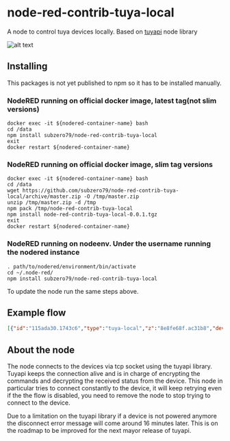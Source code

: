 # node-red-contrib-tuya-local

A node to control tuya devices locally. Based on [tuyapi](https://github.com/codetheweb/tuyapi) node library


![alt text](https://github.com/subzero79/node-red-contrib-tuya-local/blob/master/images/Screenshot_2019-08-10_11-52-46.png)

## Installing

This packages is not yet published to npm so it has to be installed manually.


### NodeRED running on official docker image, latest tag(not slim versions)

```shell
docker exec -it ${nodered-container-name} bash
cd /data
npm install subzero79/node-red-contrib-tuya-local
exit
docker restart ${nodered-container-name}
```

### NodeRED running on official docker image, slim tag versions

```shell
docker exec -it ${nodered-container-name} bash
cd /data
wget https://github.com/subzero79/node-red-contrib-tuya-local/archive/master.zip -O /tmp/master.zip
unzip /tmp/master.zip -d /tmp
npm pack /tmp/node-red-contrib-tuya-local
npm install node-red-contrib-tuya-local-0.0.1.tgz
exit
docker restart ${nodered-container-name}
```


### NodeRED running on nodeenv. Under the username running the nodered instance

```shell
. path/to/nodered/environment/bin/activate
cd ~/.node-red/
npm install subzero79/node-red-contrib-tuya-local
```

To update the node run the same steps above.

## Example flow

```json
[{"id":"115ada30.1743c6","type":"tuya-local","z":"8e8fe68f.ac31b8","devName":"socket1","devIp":"10.10.4.81","devId":"82180707adcfa6743a","devKey":"d189ad7b927d1dac","protocolVer":"3.3","x":550,"y":400,"wires":[["88349073.f9906"]]},{"id":"f21e12d7.a9512","type":"inject","z":"8e8fe68f.ac31b8","name":"","topic":"","payload":"true","payloadType":"bool","repeat":"","crontab":"","once":false,"onceDelay":0.1,"x":350,"y":460,"wires":[["115ada30.1743c6"]]},{"id":"19a51c7b.2203e4","type":"inject","z":"8e8fe68f.ac31b8","name":"","topic":"","payload":"false","payloadType":"bool","repeat":"","crontab":"","once":false,"onceDelay":0.1,"x":350,"y":500,"wires":[["115ada30.1743c6"]]},{"id":"88349073.f9906","type":"debug","z":"8e8fe68f.ac31b8","name":"","active":true,"tosidebar":true,"console":false,"tostatus":false,"complete":"true","targetType":"full","x":730,"y":400,"wires":[]},{"id":"797d431a.95651c","type":"inject","z":"8e8fe68f.ac31b8","name":"{\"set\": true, \"dps\" : 1}","topic":"","payload":"{\"set\": true, \"dps\" : 1}","payloadType":"json","repeat":"","crontab":"","once":false,"onceDelay":0.1,"x":310,"y":420,"wires":[["115ada30.1743c6"]]},{"id":"90a67db.6f94d8","type":"inject","z":"8e8fe68f.ac31b8","name":"request","topic":"","payload":"request","payloadType":"str","repeat":"","crontab":"","once":false,"onceDelay":0.1,"x":350,"y":340,"wires":[["115ada30.1743c6"]]},{"id":"8d81b2e6.7d0b4","type":"inject","z":"8e8fe68f.ac31b8","name":"disconnect","topic":"disconnect","payload":"disconnect","payloadType":"str","repeat":"","crontab":"","once":false,"onceDelay":0.1,"x":340,"y":300,"wires":[["115ada30.1743c6"]]},{"id":"b1231ec7.fadc6","type":"inject","z":"8e8fe68f.ac31b8","name":"connect ","topic":"","payload":"connect","payloadType":"str","repeat":"","crontab":"","once":false,"onceDelay":0.1,"x":350,"y":260,"wires":[["115ada30.1743c6"]]},{"id":"e23704b.8e613f8","type":"inject","z":"8e8fe68f.ac31b8","name":"{\"set\": false, \"dps\" : 1}","topic":"","payload":"{\"set\": false, \"dps\" : 1}","payloadType":"json","repeat":"","crontab":"","once":false,"onceDelay":0.1,"x":300,"y":380,"wires":[["115ada30.1743c6"]]},{"id":"778d17d6.8d4d28","type":"inject","z":"8e8fe68f.ac31b8","name":"","topic":"","payload":"toggle","payloadType":"str","repeat":"","crontab":"","once":false,"onceDelay":0.1,"x":350,"y":540,"wires":[["115ada30.1743c6"]]}]
```


## About the node

The node connects to the devices via tcp socket using the tuyapi library. Tuyapi keeps the connection alive and is in charge of encrypting the commands and decrypting the received status from the device. This node in particular tries to connect constantly to the device, it will keep retrying even if the the flow is disabled, you need to remove the node to stop trying to connect to the device.

Due to a limitation on the tuyapi library if a device is not powered anymore the disconnect error message will come around 16 minutes later. This is on the roadmap to be improved for the next mayor release of tuyapi.